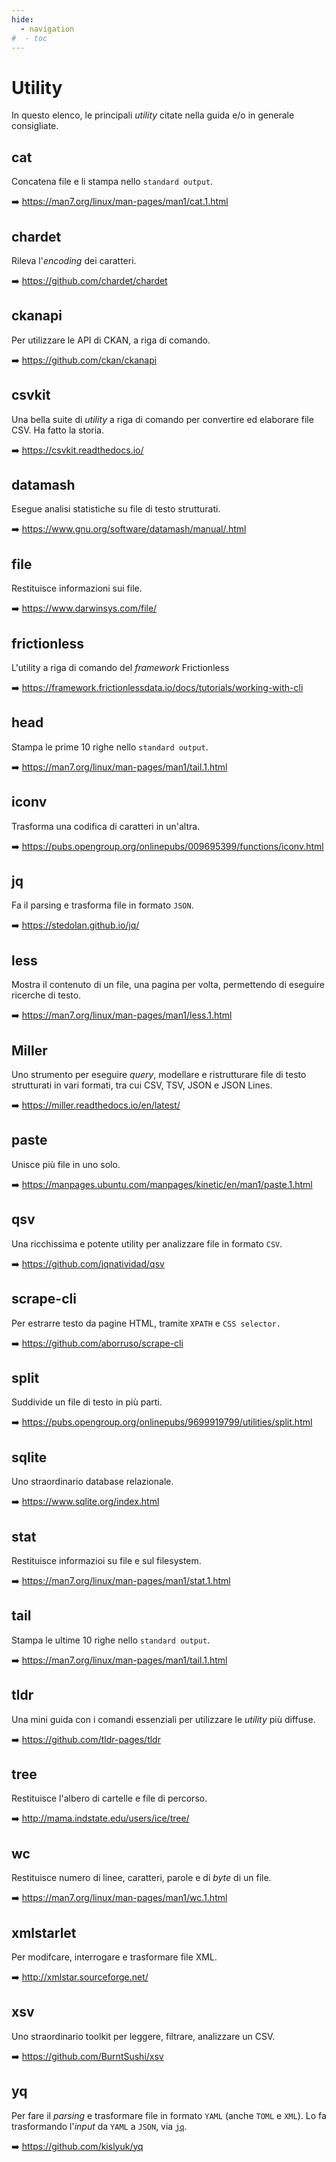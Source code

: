 ```yaml
---
hide:
  - navigation
#  - toc
---
```


# Utility

In questo elenco, le principali *utility* citate nella guida e/o in generale consigliate.

## cat

Concatena file e li stampa nello `standard output`.

:arrow_right: <https://man7.org/linux/man-pages/man1/cat.1.html>

## chardet

Rileva l'*encoding* dei caratteri.

:arrow_right: <https://github.com/chardet/chardet>

## ckanapi

Per utilizzare le API di CKAN, a riga di comando.

:arrow_right: <https://github.com/ckan/ckanapi>

## csvkit

Una bella suite di *utility* a riga di comando per convertire ed elaborare file CSV. Ha fatto la storia.

:arrow_right: <https://csvkit.readthedocs.io/>

## datamash

Esegue analisi statistiche su file di testo strutturati.

:arrow_right: <https://www.gnu.org/software/datamash/manual/.html>

## file

Restituisce informazioni sui file.

:arrow_right: <https://www.darwinsys.com/file/>

## frictionless

L'utility a riga di comando del *framework* Frictionless

:arrow_right: <https://framework.frictionlessdata.io/docs/tutorials/working-with-cli>

## head

Stampa le prime 10 righe nello `standard output`.

:arrow_right: <https://man7.org/linux/man-pages/man1/tail.1.html>

## iconv

Trasforma una codifica di caratteri in un'altra.

:arrow_right: <https://pubs.opengroup.org/onlinepubs/009695399/functions/iconv.html>

## jq

Fa il parsing e trasforma file in formato `JSON`.

:arrow_right: <https://stedolan.github.io/jq/>

## less

Mostra il contenuto di un file, una pagina per volta, permettendo di eseguire ricerche di testo.

:arrow_right: <https://man7.org/linux/man-pages/man1/less.1.html>

## Miller

Uno strumento per eseguire *query*, modellare e ristrutturare file di testo strutturati in vari formati, tra cui CSV, TSV, JSON e JSON Lines.

:arrow_right: <https://miller.readthedocs.io/en/latest/>

## paste

Unisce più file in uno solo.

:arrow_right: <https://manpages.ubuntu.com/manpages/kinetic/en/man1/paste.1.html>

## qsv

Una ricchissima e potente utility per analizzare file in formato `CSV`.

:arrow_right: <https://github.com/jqnatividad/qsv>

## scrape-cli

Per estrarre testo da pagine HTML, tramite `XPATH` e `CSS selector.`

:arrow_right: <https://github.com/aborruso/scrape-cli>

## split

Suddivide un file di testo in più parti.

:arrow_right: <https://pubs.opengroup.org/onlinepubs/9699919799/utilities/split.html>

## sqlite

Uno straordinario database relazionale.

:arrow_right: <https://www.sqlite.org/index.html>

## stat

Restituisce informazioi su file e sul filesystem.

:arrow_right: <https://man7.org/linux/man-pages/man1/stat.1.html>

## tail

Stampa le ultime 10 righe nello `standard output`.

:arrow_right: <https://man7.org/linux/man-pages/man1/tail.1.html>

## tldr

Una mini guida con i comandi essenziali per utilizzare le *utility* più diffuse.

:arrow_right: <https://github.com/tldr-pages/tldr>

## tree

Restituisce l'albero di cartelle e file di percorso.

:arrow_right: <http://mama.indstate.edu/users/ice/tree/>

## wc

Restituisce numero di linee, caratteri, parole e di *byte* di un file.

:arrow_right: <https://man7.org/linux/man-pages/man1/wc.1.html>

## xmlstarlet

Per modifcare, interrogare e trasformare file XML.

:arrow_right: <http://xmlstar.sourceforge.net/>

## xsv

Uno straordinario toolkit per leggere, filtrare, analizzare un CSV.

:arrow_right: <https://github.com/BurntSushi/xsv>

## yq

Per fare il *parsing* e trasformare file in formato `YAML` (anche `TOML` e `XML`). Lo fa trasformando l'*input* da `YAML` a `JSON`, via [`jq`](#jq).

:arrow_right: <https://github.com/kislyuk/yq>

